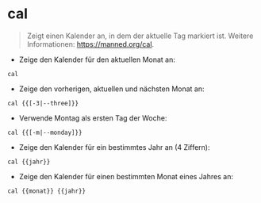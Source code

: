 # cal

> Zeigt einen Kalender an, in dem der aktuelle Tag markiert ist.
> Weitere Informationen: <https://manned.org/cal>.

- Zeige den Kalender für den aktuellen Monat an:

`cal`

- Zeige den vorherigen, aktuellen und nächsten Monat an:

`cal {{[-3|--three]}}`

- Verwende Montag als ersten Tag der Woche:

`cal {{[-m|--monday]}}`

- Zeige den Kalender für ein bestimmtes Jahr an (4 Ziffern):

`cal {{jahr}}`

- Zeige den Kalender für einen bestimmten Monat eines Jahres an:

`cal {{monat}} {{jahr}}`
